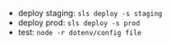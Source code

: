- deploy staging: `sls deploy -s staging`
- deploy prod: `sls deploy -s prod`
- test: `node -r dotenv/config file`

